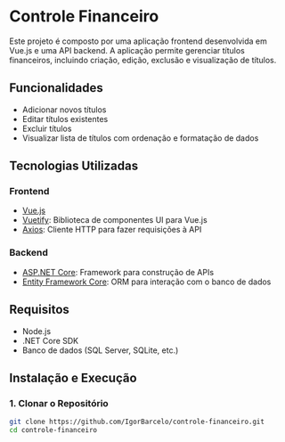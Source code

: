 # Controle Financeiro

Este projeto é composto por uma aplicação frontend desenvolvida em Vue.js e uma API backend. A aplicação permite gerenciar títulos financeiros, incluindo criação, edição, exclusão e visualização de títulos.

## Funcionalidades

- Adicionar novos títulos
- Editar títulos existentes
- Excluir títulos
- Visualizar lista de títulos com ordenação e formatação de dados

## Tecnologias Utilizadas

### Frontend

- [Vue.js](https://vuejs.org/)
- [Vuetify](https://vuetifyjs.com/): Biblioteca de componentes UI para Vue.js
- [Axios](https://axios-http.com/): Cliente HTTP para fazer requisições à API

### Backend

- [ASP.NET Core](https://dotnet.microsoft.com/apps/aspnet): Framework para construção de APIs
- [Entity Framework Core](https://docs.microsoft.com/en-us/ef/core/): ORM para interação com o banco de dados

## Requisitos

- Node.js
- .NET Core SDK
- Banco de dados (SQL Server, SQLite, etc.)

## Instalação e Execução

### 1. Clonar o Repositório

```sh
git clone https://github.com/IgorBarcelo/controle-financeiro.git
cd controle-financeiro
